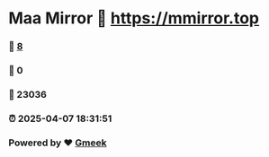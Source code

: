 # Maa Mirror :link: https://mmirror.top 
### :page_facing_up: [8](https://mmirror.top/tag.html) 
### :speech_balloon: 0 
### :hibiscus: 23036 
### :alarm_clock: 2025-04-07 18:31:51 
### Powered by :heart: [Gmeek](https://github.com/Meekdai/Gmeek)
